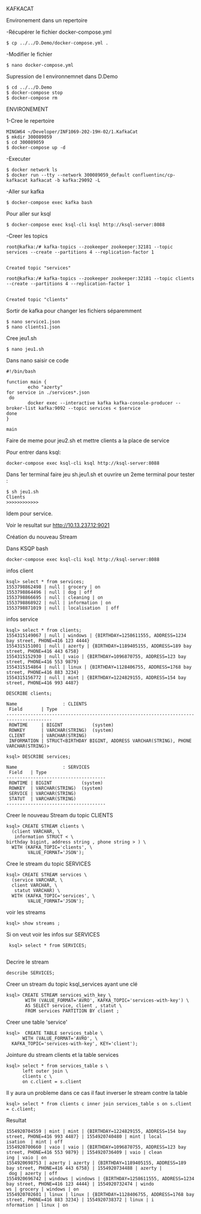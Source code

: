 KAFKACAT

Environement dans un repertoire

 -Récupérer le fichier docker-compose.yml 
 
 ``` 
 $ cp ../../D.Demo/docker-compose.yml .
 ```
 
 -Modifier le fichier
 
 ```
 $ nano docker-compose.yml
 ```
 

Supression de l environnemnet dans D.Demo
```
$ cd ../../D.Demo
$ docker-compose stop 
$ docker-compose rm 
 ```
 
 
 
ENVIRONEMENT

1-Cree le repertoire

```  
MINGW64 ~/Developer/INF1069-202-19H-02/1.KafkaCat
$ mkdir 300089059
$ cd 300089059
$ docker-compose up -d 
 ```
 

 
 -Executer
 
 ``` 
$ docker network ls
$ docker run --tty --network 300089059_default confluentinc/cp-kafkacat kafkacat -b kafka:29092 -L
```

-Aller sur kafka 

``` 
$ docker-compose exec kafka bash 
```
Pour aller sur ksql
```
$ docker-compose exec ksql-cli ksql http://ksql-server:8088

```

-Creer les topics
``` 
root@kafka:/# kafka-topics --zookeeper zookeeper:32181 --topic services --create --partitions 4 --replication-factor 1


Created topic "services" 
```

``` 
root@kafka:/# kafka-topics --zookeeper zookeeper:32181 --topic clients --create --partitions 4 --replication-factor 1


Created topic "clients" 
```
Sortir de kafka pour changer les fichiers séparemment
```
$ nano service1.json
$ nano clients1.json
```
Cree jeu1.sh
``` 
$ nano jeu1.sh
```
Dans nano saisir ce code
```
#!/bin/bash

function main {
        echo "azerty"
for service in ./services*.json 
 do
        docker exec --interactive kafka kafka-console-producer --broker-list kafka:9092 --topic services < $service
done
}

main
```

Faire de meme pour jeu2.sh et mettre clients a la place de service

Pour entrer dans ksql:
``` 
docker-compose exec ksql-cli ksql http://ksql-server:8088 
```


Dans 1er terminal faire jeu sh.jeu1.sh et ouvrire un 2eme terminal pour tester :

```
$ sh jeu1.sh
Clients
>>>>>>>>>>>>
```
Idem pour service.


Voir le resultat sur http://10.13.237.12:9021


Création du nouveau Stream

Dans KSQP bash
```
docker-compose exec ksql-cli ksql http://ksql-server:8088
```
infos client
```
ksql> select * from services;
1553798862498 | null | grocery | on
1553798864496 | null | dog | off
1553798866695 | null | cleaning | on
1553798868922 | null | information | on
1553798871019 | null | localisation  | off
```
infos service
```
ksql> select * from clients;
1554315149067 | null | windows | {BIRTHDAY=1258611555, ADDRESS=1234 bay street, PHONE=416 123 4444}
1554315151001 | null | azerty | {BIRTHDAY=1189405155, ADDRESS=189 bay street, PHONE=416 443 6758}
1554315152930 | null | vaio | {BIRTHDAY=1096870755, ADDRESS=123 bay street, PHONE=416 553 9879}
1554315154864 | null | linux | {BIRTHDAY=1128406755, ADDRESS=1768 bay street, PHONE=416 883 3234}
1554315156772 | null | mint | {BIRTHDAY=1224829155, ADDRESS=154 bay street, PHONE=416 993 4487}
```
```
DESCRIBE clients;

Name                 : CLIENTS
 Field       | Type
---------------------------------------------------------------------------------------
 ROWTIME     | BIGINT           (system)
 ROWKEY      | VARCHAR(STRING)  (system)
 CLIENT      | VARCHAR(STRING)
 INFORMATION | STRUCT<BIRTHDAY BIGINT, ADDRESS VARCHAR(STRING), PHONE VARCHAR(STRING)>
```
```
ksql> DESCRIBE services;

Name                 : SERVICES
 Field   | Type
-------------------------------------
 ROWTIME | BIGINT           (system)
 ROWKEY  | VARCHAR(STRING)  (system)
 SERVICE | VARCHAR(STRING)
 STATUT  | VARCHAR(STRING)
-------------------------------------

```

Creer le nouveau Stream du topic CLIENTS
```
ksql> CREATE STREAM clients \
  (client VARCHAR, \
   information STRUCT < \
birthday bigint, address string , phone string > ) \
  WITH (KAFKA_TOPIC='clients', \
        VALUE_FORMAT='JSON');
```
Cree le stream du topic SERVICES
```
ksql> CREATE STREAM services \
  (service VARCHAR, \
  client VARCHAR, \
   statut VARCHAR) \
  WITH (KAFKA_TOPIC='services', \
        VALUE_FORMAT='JSON');
```
voir les streams
```
ksql> show streams ;
```
Si on veut voir les infos sur SERVICES
```
 ksql> select * from SERVICES;
 
```
Decrire le stream
```
describe SERVICES;
```

Creer un stream du topic ksql_services ayant une clé 

```
ksql> CREATE STREAM services_with_key \
       WITH (VALUE_FORMAT='AVRO', KAFKA_TOPIC='services-with-key') \
       AS SELECT service, client , statut \
       FROM services PARTITION BY client ;
 ```

Creer une table 'service'
```
ksql>  CREATE TABLE services_table \
      WITH (VALUE_FORMAT='AVRO', \
  KAFKA_TOPIC='services-with-key', KEY='client');
```

Jointure du stream clients et la table services
```
ksql> select * from services_table s \
      left outer join \
      clients c \ 
      on c.client = s.client
 ```
 
Il y aura un probleme dans ce cas il faut inverser le stream contre la table

```
ksql> select * from clients c inner join services_table s on s.client = c.client;

```
Resultat

```
1554920704559 | mint | mint | {BIRTHDAY=1224829155, ADDRESS=154 bay street, PHONE=416 993 4487} | 1554920740480 | mint | local
isation  | mint | off
1554920700660 | vaio | vaio | {BIRTHDAY=1096870755, ADDRESS=123 bay street, PHONE=416 553 9879} | 1554920736409 | vaio | clean
ing | vaio | on
1554920698753 | azerty | azerty | {BIRTHDAY=1189405155, ADDRESS=189 bay street, PHONE=416 443 6758} | 1554920734488 | azerty |
 dog | azerty | off
1554920696742 | windows | windows | {BIRTHDAY=1258611555, ADDRESS=1234 bay street, PHONE=416 123 4444} | 1554920732474 | windo
ws | grocery | windows | on
1554920702601 | linux | linux | {BIRTHDAY=1128406755, ADDRESS=1768 bay street, PHONE=416 883 3234} | 1554920738372 | linux | i
nformation | linux | on
```


